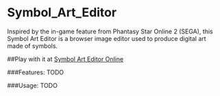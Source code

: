 # Symbol_Art_Editor
Inspired by the in-game feature from Phantasy Star Online 2 (SEGA), 
this Symbol Art Editor is a browser image editor used to produce digital art made of symbols.

##Play with it at [Symbol Art Editor Online](https://malulleybovo.github.io/Symbol_Art_Editor/)

###Features:
    TODO

###Usage:
    TODO
